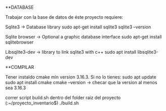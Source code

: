 **DATABASE

Trabajar con la base de datos de éste proyecto requiere:

Sqlite3 -> Database library
    sudo apt-get install sqlite3
    sqlite3 –version

Sqlite browser  -> Optional a graphic database interface 
    sudo apt-get install sqlitebrowser


Libsqlite3-dev ->  library to link sqlite3 with c++
    sudo apt install libsqlite3-dev

**COMPILAR

Tener instaldo cmake min version 3.16.3. Si no lo tienes: sudo apt update sudo apt install cmake cmake –version -> checar que la version al menos sea 3.16.3

correr script build.sh dentro del folder raiz del proyecto (:~/proyecto_inventario$) ./build.sh
